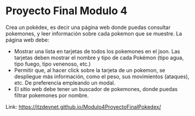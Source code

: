 ﻿# Proyecto Final Modulo 4

Crea un pokédex, es decir una página web donde puedas consultar pokemones, y leer información sobre cada pokemon que se muestre.
La página web debe:
- Mostrar una lista en tarjetas de todos los pokemones en el json. Las tarjetas deben mostrar el nombre y tipo de cada Pokémon (tipo agua, tipo fuego, tipo venenoso, etc.)
- Permitir que, al hacer click sobre la tarjeta de un pokemon, se despliegue más información, como el peso, sus movimientos (ataques), etc. De preferencia empleando un modal.
- El sitio web debe tener un buscador de pokemones, donde puedas filtrar pokemones por nombre.

Link: https://jtzdevnet.github.io/Modulo4ProyectoFinalPokedex/
